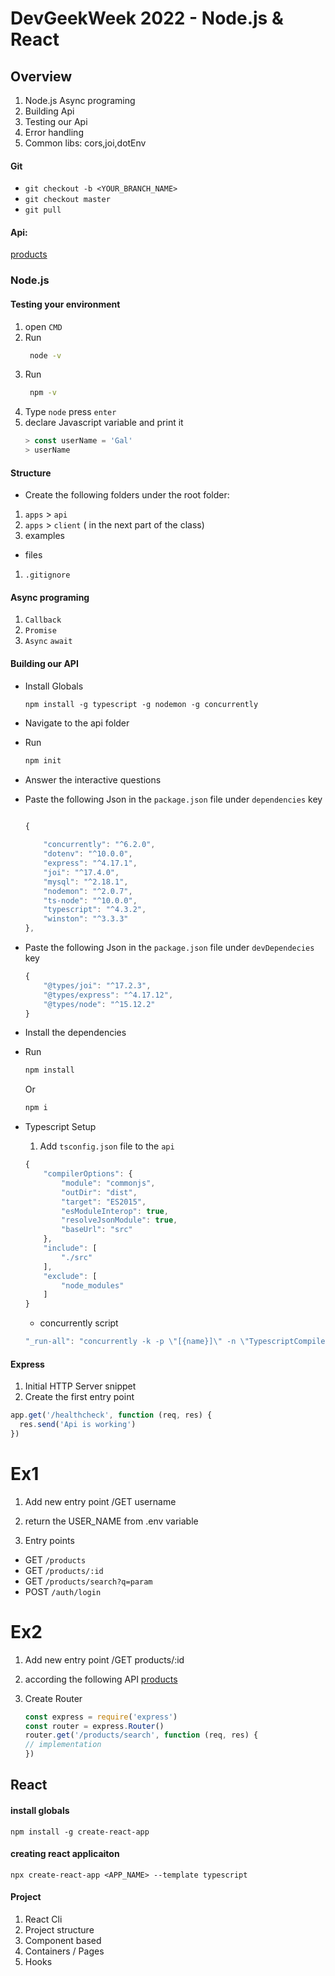 # DevGeekWeek 2022 - Node.js & React

## Overview
1. Node.js Async programing
2. Building Api
3. Testing our Api
4. Error handling
5. Common libs: cors,joi,dotEnv
#### Git
- `git checkout -b <YOUR_BRANCH_NAME>`
- `git checkout master`
- `git pull`

#### Api:
[products](https://dummyjson.com/docs/products)
### Node.js
#### Testing your environment
1. open `CMD`
2. Run 
      ```cmd
       node -v
    ```
2. Run 
      ```cmd
       npm -v
    ```
4. Type `node` press `enter`
5. declare Javascript variable and print it
    ```js
    > const userName = 'Gal'
    > userName
    ```
#### Structure
- Create the following folders under the root folder:
1. `apps` > `api`
2. `apps` > `client` ( in the next part of the class)
3. examples
- files
1. `.gitignore`

#### Async programing
1. `Callback`
2. `Promise`
3. `Async` `await`

#### Building our API
- Install Globals 
    ```
    npm install -g typescript -g nodemon -g concurrently
    ```
- Navigate to the api folder
- Run 
  ```cmd
  npm init
  ```
- Answer the interactive questions
- Paste the following Json in the `package.json` file under `dependencies` key

    ```js

    {
        
        "concurrently": "^6.2.0",
        "dotenv": "^10.0.0",
        "express": "^4.17.1",
        "joi": "^17.4.0",
        "mysql": "^2.18.1",
        "nodemon": "^2.0.7",
        "ts-node": "^10.0.0",
        "typescript": "^4.3.2",
        "winston": "^3.3.3"
    },

    ```
- Paste the following Json in the `package.json` file under `devDependecies` key
    ```js
    {
        "@types/joi": "^17.2.3",
        "@types/express": "^4.17.12",
        "@types/node": "^15.12.2"
    }  
    ```

- Install the dependencies
- Run 
  ```cmd
  npm install
  ```
  Or
    ```cmd
  npm i
  ```

- Typescript Setup
    1. Add `tsconfig.json` file to the `api`
    ```js 
    {
        "compilerOptions": {
            "module": "commonjs",
            "outDir": "dist",
            "target": "ES2015",
            "esModuleInterop": true,
            "resolveJsonModule": true,
            "baseUrl": "src"
        },
        "include": [
            "./src"
        ],
        "exclude": [
            "node_modules"
        ]
    }
    ```
    - concurrently script
    ```js
    "_run-all": "concurrently -k -p \"[{name}]\" -n \"TypescriptCompiler,application\" -c \"red.bold,yellow.bold,\" \"npm run build_watch\" \"npm run dev\"",
    ```

#### Express
1. Initial HTTP Server snippet
2. Create the first entry point
```js
app.get('/healthcheck', function (req, res) {
  res.send('Api is working')
})
```

# Ex1
1. Add new entry point /GET username
2. return the USER_NAME from .env variable


3. Entry points
 - GET `/products`
 - GET `/products/:id`
 - GET `/products/search?q=param`
 - POST `/auth/login`

# Ex2
1. Add new entry point /GET products/:id
2. according the following API  [products](https://dummyjson.com/docs/products)



4. Create Router
    ```js
    const express = require('express')
    const router = express.Router()
    router.get('/products/search', function (req, res) {
    // implementation 
    })

    ```

## React

#### install globals
`npm install -g create-react-app`
#### creating react applicaiton
`npx create-react-app <APP_NAME> --template typescript`

#### Project
1. React Cli 
2. Project structure
3. Component based
4. Containers / Pages
5. Hooks 


